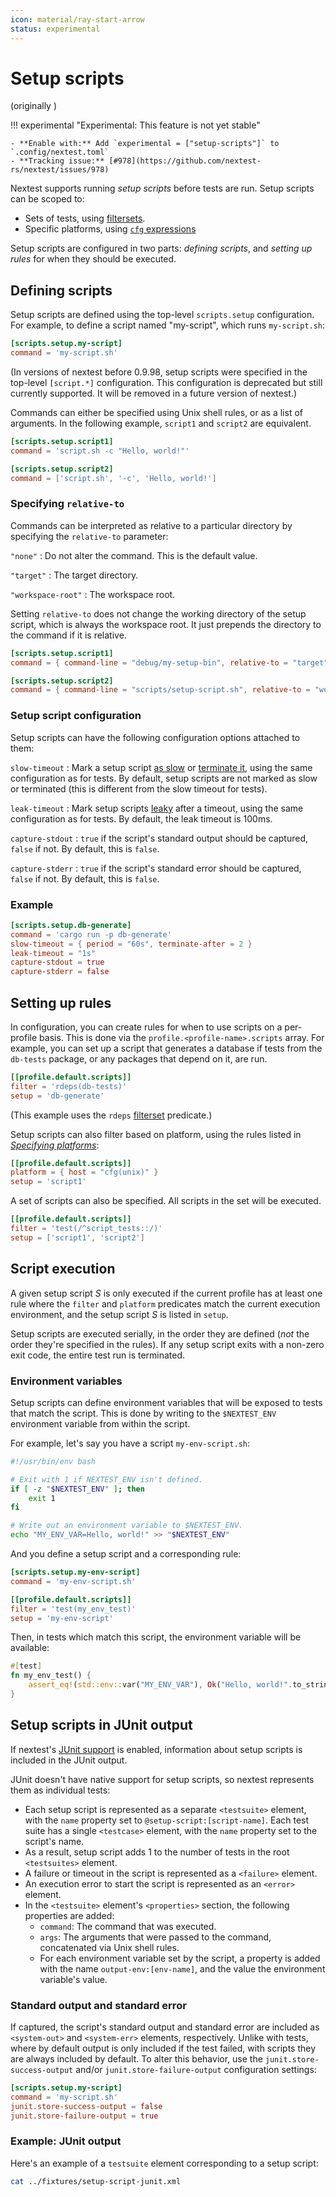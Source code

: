 ```yaml
---
icon: material/ray-start-arrow
status: experimental
---
```


# Setup scripts

<!-- md:version 0.9.98 --> (originally <!-- md:version 0.9.59 -->)

!!! experimental "Experimental: This feature is not yet stable"

    - **Enable with:** Add `experimental = ["setup-scripts"]` to `.config/nextest.toml`
    - **Tracking issue:** [#978](https://github.com/nextest-rs/nextest/issues/978)

Nextest supports running _setup scripts_ before tests are run. Setup scripts can be scoped to:

* Sets of tests, using [filtersets](../filtersets/index.md).
* Specific platforms, using [`cfg` expressions](specifying-platforms.md)

Setup scripts are configured in two parts: _defining scripts_, and _setting up rules_ for when they should be executed.

## Defining scripts

Setup scripts are defined using the top-level `scripts.setup` configuration. For example, to define a script named "my-script", which runs `my-script.sh`:

```toml title="Setup script definition in <code>.config/nextest.toml</code>"
[scripts.setup.my-script]
command = 'my-script.sh'
```

(In versions of nextest before 0.9.98, setup scripts were specified in the top-level `[script.*]` configuration. This configuration is deprecated but still currently supported. It will be removed in a future version of nextest.)

Commands can either be specified using Unix shell rules, or as a list of arguments. In the following example, `script1` and `script2` are equivalent.

```toml
[scripts.setup.script1]
command = 'script.sh -c "Hello, world!"'

[scripts.setup.script2]
command = ['script.sh', '-c', 'Hello, world!']
```

### Specifying `relative-to`

Commands can be interpreted as relative to a particular directory by specifying the `relative-to` parameter:

<div class="compact" markdown>

`"none"`
: Do not alter the command. This is the default value.

`"target"`
: The target directory.

`"workspace-root"` <!-- md:version 0.9.99 -->
: The workspace root.

</div>

Setting `relative-to` does not change the working directory of the setup script, which is always the workspace root. It just prepends the directory to the command if it is relative.

```toml
[scripts.setup.script1]
command = { command-line = "debug/my-setup-bin", relative-to = "target" }

[scripts.setup.script2]
command = { command-line = "scripts/setup-script.sh", relative-to = "workspace-root" }
```

### Setup script configuration

Setup scripts can have the following configuration options attached to them:

`slow-timeout`
: Mark a setup script [as slow](../features/slow-tests.md) or [terminate it](../features/slow-tests.md#terminating-tests-after-a-timeout), using the same configuration as for tests. By default, setup scripts are not marked as slow or terminated (this is different from the slow timeout for tests).

`leak-timeout`
: Mark setup scripts [leaky](../features/leaky-tests.md) after a timeout, using the same configuration as for tests. By default, the leak timeout is 100ms.

`capture-stdout`
: `true` if the script's standard output should be captured, `false` if not. By default, this is `false`.

`capture-stderr`
: `true` if the script's standard error should be captured, `false` if not. By default, this is `false`.

### Example

```toml title="Advanced setup script definition"
[scripts.setup.db-generate]
command = 'cargo run -p db-generate'
slow-timeout = { period = "60s", terminate-after = 2 }
leak-timeout = "1s"
capture-stdout = true
capture-stderr = false
```

## Setting up rules

In configuration, you can create rules for when to use scripts on a per-profile basis. This is done via the `profile.<profile-name>.scripts` array. For example, you can set up a script that generates a database if tests from the `db-tests` package, or any packages that depend on it, are run.

```toml title="Basic rules"
[[profile.default.scripts]]
filter = 'rdeps(db-tests)'
setup = 'db-generate'
```

(This example uses the `rdeps` [filterset](../filtersets/index.md) predicate.)

Setup scripts can also filter based on platform, using the rules listed in [_Specifying platforms_](../configuration/specifying-platforms.md):

```toml title="Platform-specific rules"
[[profile.default.scripts]]
platform = { host = "cfg(unix)" }
setup = 'script1'
```

A set of scripts can also be specified. All scripts in the set will be executed.

```toml title="Multiple setup scripts"
[[profile.default.scripts]]
filter = 'test(/^script_tests::/)'
setup = ['script1', 'script2']
```

## Script execution

A given setup script _S_ is only executed if the current profile has at least one rule where the `filter` and `platform` predicates match the current execution environment, and the setup script _S_ is listed in `setup`.

Setup scripts are executed serially, in the order they are defined (_not_ the order they're specified in the rules). If any setup script exits with a non-zero exit code, the entire test run is terminated.

### Environment variables

Setup scripts can define environment variables that will be exposed to tests that match the script. This is done by writing to the `$NEXTEST_ENV` environment variable from within the script.

For example, let's say you have a script `my-env-script.sh`:

```bash
#!/usr/bin/env bash

# Exit with 1 if NEXTEST_ENV isn't defined.
if [ -z "$NEXTEST_ENV" ]; then
    exit 1
fi

# Write out an environment variable to $NEXTEST_ENV.
echo "MY_ENV_VAR=Hello, world!" >> "$NEXTEST_ENV"
```

And you define a setup script and a corresponding rule:

```toml
[scripts.setup.my-env-script]
command = 'my-env-script.sh'

[[profile.default.scripts]]
filter = 'test(my_env_test)'
setup = 'my-env-script'
```

Then, in tests which match this script, the environment variable will be available:

```rust
#[test]
fn my_env_test() {
    assert_eq!(std::env::var("MY_ENV_VAR"), Ok("Hello, world!".to_string()));
}
```

## Setup scripts in JUnit output

<!-- md:version 0.9.86 -->

If nextest's [JUnit support](../machine-readable/junit.md) is enabled, information
about setup scripts is included in the JUnit output.

JUnit doesn't have native support for setup scripts, so nextest represents them as
individual tests:

- Each setup script is represented as a separate `<testsuite>` element, with the
`name` property set to `@setup-script:[script-name]`. Each test suite has a single
`<testcase>` element, with the `name` property set to the script's name.
- As a result, setup script adds 1 to the number of tests in the root `<testsuites>`
  element.
- A failure or timeout in the script is represented as a `<failure>` element.
- An execution error to start the script is represented as an `<error>` element.
- In the `<testsuite>` element's `<properties>` section, the following properties
  are added:
  - `command`: The command that was executed.
  - `args`: The arguments that were passed to the command, concatenated via Unix shell rules.
  - For each environment variable set by the script, a property is added with the
    name `output-env:[env-name]`, and the value the environment variable's value.

### Standard output and standard error

If captured, the script's standard output and standard error are included as
`<system-out>` and `<system-err>` elements, respectively. Unlike with tests,
where by default output is only included if the test failed, with scripts they
are always included by default. To alter this behavior, use the
`junit.store-success-output` and/or `junit.store-failure-output` configuration
settings:

```toml title="Configuration to control JUnit output for setup scripts"
[scripts.setup.my-script]
command = 'my-script.sh'
junit.store-success-output = false
junit.store-failure-output = true
```

### Example: JUnit output

Here's an example of a `testsuite` element corresponding to a setup script:

```bash exec="true" result="xml"
cat ../fixtures/setup-script-junit.xml
```

